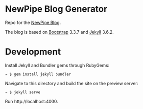 NewPipe Blog Generator
===============

Repo for the [NewPipe Blog](https://newpipe.schabi.org/blog/).

The blog is based on [Bootstrap](https://getbootstrap.com) 3.3.7 and [Jekyll](https://jekyllrb.com/) 3.6.2.

Development
==============

Install Jekyll and Bundler gems through RubyGems:
```
~ $ gem install jekyll bundler
```

Navigate to this directory and build the site on the preview server:
```
~ $ jekyll serve
```

Run http://localhost:4000.